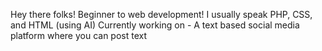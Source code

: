 Hey there folks!
Beginner to web development!
I usually speak PHP, CSS, and HTML (using AI)
Currently working on - A text based social media platform where you can post text
